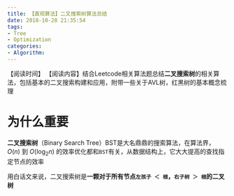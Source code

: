 ```yaml
---
title: 【直观算法】二叉搜索树算法总结
date: 2018-10-28 21:35:54
tags: 
- Tree
- Optimization
categories:
- Algorithm:
---
```


【阅读时间】
【阅读内容】结合Leetcode相关算法题总结**二叉搜索树**的相关算法，包括基本的二叉搜索构建和应用，附带一些关于AVL树，红黑树的基本概念梳理

<!-- more -->

# 为什么重要

**二叉搜索树**（Binary Search Tree）BST是大名鼎鼎的搜索算法，在算法界，$O(n)$ 到 $O(\log_2 n)$ 的效率优化都和`BST`有关，从数据结构上，它大大提高的查找指定节点的效率

用白话文来说，二叉搜索树是**一颗对于所有节点`左孩子 ＜ 根`，`右子树 ＞ 根`的二叉树**